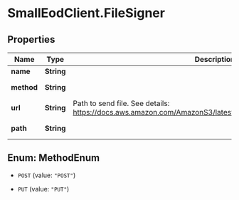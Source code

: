# SmallEodClient.FileSigner

## Properties

Name | Type | Description | Notes
------------ | ------------- | ------------- | -------------
**name** | **String** |  | 
**method** | **String** |  | [optional] [readonly] 
**url** | **String** | Path to send file. See details: https://docs.aws.amazon.com/AmazonS3/latest/dev/PresignedUrlUploadObject.html | [optional] [readonly] 
**path** | **String** |  | [optional] [readonly] 



## Enum: MethodEnum


* `POST` (value: `"POST"`)

* `PUT` (value: `"PUT"`)




